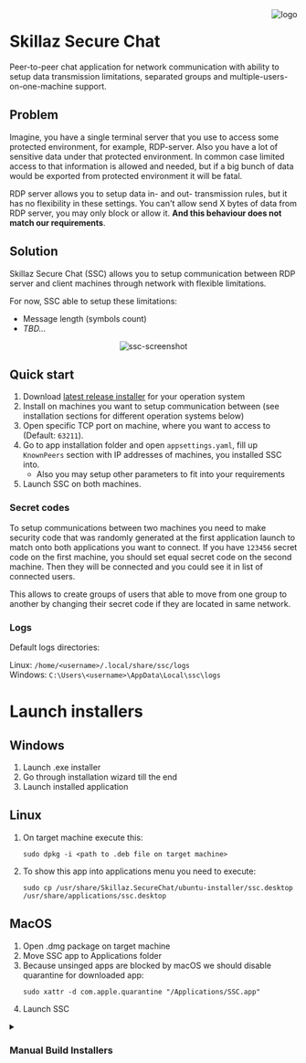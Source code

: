 <img src="logo.ico" alt="logo" align="right"/>

# Skillaz Secure Chat

Peer-to-peer chat application for network communication with ability to setup data transmission limitations, separated groups and multiple-users-on-one-machine support.

## Problem
Imagine, you have a single terminal server that you use to access some protected environment, for example, RDP-server. 
Also you have a lot of sensitive data under that protected environment. In common case limited access to that information is allowed and needed,
but if a big bunch of data would be exported from protected environment it will be fatal.

RDP server allows you to setup data in- and out- transmission rules, but it has no flexibility in these settings. 
You can't allow send X bytes of data from RDP server, you may only block or allow it. **And this behaviour does not match our requirements**.

## Solution
Skillaz Secure Chat (SSC) allows you to setup communication between RDP server and client machines through network with flexible limitations.

For now, SSC able to setup these limitations:
- Message length (symbols count)
- *TBD...*

<p align="center" width="100%">
    <img src="https://user-images.githubusercontent.com/17460456/221876159-cb8bdd9f-986d-4321-9871-108e644a3f26.png" alt="ssc-screenshot"/>
</p>

## Quick start

1. Download [latest release installer](https://github.com/skillaztech/Skillaz.SecureChat/releases/latest) for your operation system
2. Install on machines you want to setup communication between (see installation sections for different operation systems below)
3. Open specific TCP port on machine, where you want to access to (Default: `63211`).
4. Go to app installation folder and open `appsettings.yaml`, fill up `KnownPeers` section with IP addresses of machines, you installed SSC into.
   - Also you may setup other parameters to fit into your requirements
5. Launch SSC on both machines.

### Secret codes
To setup communications between two machines you need to make security code that was randomly generated at the first application launch to match onto both applications you want to connect.
If you have `123456` secret code on the first machine, you should set equal secret code on the second machine. Then they will be connected and you could see it in list of connected users.

This allows to create groups of users that able to move from one group to another by changing their secret code if they are located in same network.

### Logs
Default logs directories:

Linux: `/home/<username>/.local/share/ssc/logs`  
Windows: `C:\Users\<username>\AppData\Local\ssc\logs`

# Launch installers

## Windows
1. Launch .exe installer
2. Go through installation wizard till the end
3. Launch installed application

## Linux
1. On target machine execute this:
    ```shell
    sudo dpkg -i <path to .deb file on target machine>
    ```

2. To show this app into applications menu you need to execute:
    ```shell
    sudo cp /usr/share/Skillaz.SecureChat/ubuntu-installer/ssc.desktop /usr/share/applications/ssc.desktop
    ```

## MacOS
1. Open .dmg package on target machine
2. Move SSC app to Applications folder
3. Because unsinged apps are blocked by macOS we should disable quarantine for downloaded app:
    ```shell
    sudo xattr -d com.apple.quarantine "/Applications/SSC.app"
    ```
4. Launch SSC

<details>
 <summary><h3>Manual Build Installers</h3></summary>
 
## Windows

### Prerequirements
- [Inno Script Studio](https://www.kymoto.org/products/inno-script-studio) or [InnoSetup](https://jrsoftware.org/isinfo.php)

### Create .exe installer
1. Prepare binaries by this command:
    ```shell
    dotnet publish -c Release -r win-x64 --self-contained
    ```
2. Launch Inno Script Studio
3. Compile windows-installer/installer.iss to produce installer .exe file
4. Send .exe file to target machine

## Linux DEB package
### Prerequirements
- [dotnet deb](https://github.com/quamotion/dotnet-packaging)
    ```shell
    dotnet tool install --global dotnet-deb
    dotnet deb install
    ```

### Create .deb package
1. Execute this to create deb package:
    ```shell
    dotnet deb -r ubuntu-x64 -c Release
    ```

2. Next move this package to target machine:
    ```shell
    scp -i <path to pkey file for ssh authorization> <path to .deb> <remote login>@<target machine remote address>:<target file path .deb file>
    ```

## MacOS

### Prerequirements

- Macbook (or other OSX machine)
- [create-dmg utility](https://github.com/create-dmg/create-dmg)

### Prepare .app package

1. Firstly, prepare binaries for publishing on target machine:
    ```shell
    dotnet publish -c Release -r osx-x64 --self-contained
    ```

2. Next move content of generated `osx-x64` folder to `osx-installer/SSC.app/Contents/MacOS/osx-x64` folder.
3. If you created the .app on Windows, make sure to run `chmod +x osx-installer/SSC.app/Contents/MacOS/Skillaz.SecureChat` from a Unix machine. Otherwise, the app will not start on macOS.
4. Create dmg package this way:
   ```shell
   create-dmg \
   --volname "Skillaz Secure Chat" \
   --volicon "src/osx-installer/SSC.app/Contents/Resources/logo.icns" \
   --icon "SSC.app" 30 60 \
   --hide-extension "SSC.app" \
   --app-drop-link 280 60 \
   --no-internet-enable \
   "Skillaz.SecureChat.osx-x64.dmg" \
   "src/osx-installer/SSC.app"
   ```
5. Next, launch this command to setup external volume icon:
   ```shell
   src/osx-installer/set-ex-icon src/osx-installer/SSC.app/Contents/Resources/logo.icns Skillaz.SecureChat.osx-x64.dmg
   ```
6. Distribute this dmg package to target users

You may also check official instruction how to build and distribute .app packages by Avalonia:
[link](https://docs.avaloniaui.net/docs/distribution-publishing/macos)
 
</details>
